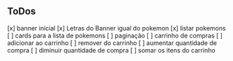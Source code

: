 ## ToDos
[x] banner inicial
[x] Letras do Banner igual do pokemon
[x] listar pokemons
[ ] cards para a lista de pokemons
[ ] paginação
[ ] carrinho de compras
[ ] adicionar ao carrinho
[ ] remover do carrinho
[ ] aumentar quantidade de compra
[ ] diminuir quantidade de compra
[ ] somar os itens do carrinho
